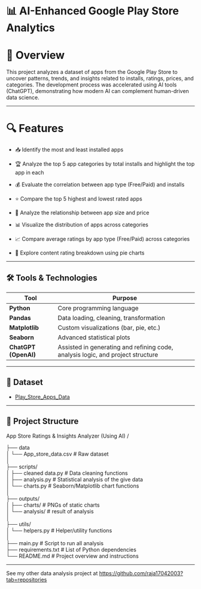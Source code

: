 # 📊 AI-Enhanced Google Play Store Analytics

# 📌 Overview

This project analyzes a dataset of apps from the Google Play Store to uncover patterns, trends, and insights related to installs, ratings, prices, and categories. The development process was accelerated using AI tools (ChatGPT), demonstrating how modern AI can complement human-driven data science.

---

# 🔍 Features
- 📥 Identify the most and least installed apps

- 🏆 Analyze the top 5 app categories by total installs and highlight the top app in each

- 💰 Evaluate the correlation between app type (Free/Paid) and installs

- ⭐ Compare the top 5 highest and lowest rated apps

- 📏 Analyze the relationship between app size and price

- 📊 Visualize the distribution of apps across categories

- 📈 Compare average ratings by app type (Free/Paid) across categories

- 🧒 Explore content rating breakdown using pie charts

---

## 🛠️ Tools & Technologies

| Tool                 | Purpose                                                                         |
| -------------------- | ------------------------------------------------------------------------------- |
| **Python**           | Core programming language                                                       |
| **Pandas**           | Data loading, cleaning, transformation                                          |
| **Matplotlib**       | Custom visualizations (bar, pie, etc.)                                          |
| **Seaborn**          | Advanced statistical plots                                                      |
| **ChatGPT (OpenAI)** | Assisted in generating and refining code, analysis logic, and project structure |


---

## 📂 Dataset

- <a href="https://github.com/raja17042003/App-Store-Analysis/blob/main/Play_Store_Apps_Data.xlsx">Play_Store_Apps_Data</a>

---

## 📁 Project Structure

App Store Ratings & Insights Analyzer (Using AI) /

├── data  
│ └── App_store_data.csv # Raw dataset  
│  
├── scripts/  
│ ├── cleaned data.py # Data cleaning functions  
│ ├── analysis.py # Statistical analysis of the give data  
│ └── charts.py # Seaborn/Matplotlib chart functions  
│  
├── outputs/  
│ ├── charts/      # PNGs of static charts  
│ └── analysis/    #  result of analysis  
│  
├── utils/  
│ └── helpers.py # Helper/utility functions  
│  
├── main.py # Script to run all analysis  
├── requirements.txt # List of Python dependencies  
└── README.md # Project overview and instructions  

---

See my other data analysis project at https://github.com/raja17042003?tab=repositories
